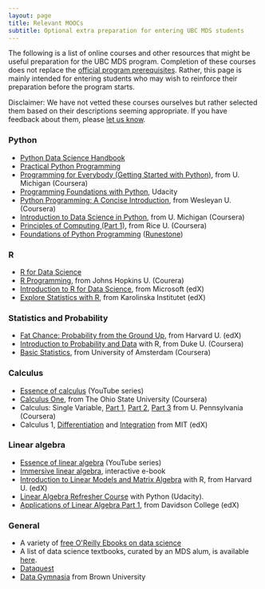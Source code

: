 ```yaml
---
layout: page
title: Relevant MOOCs
subtitle: Optional extra preparation for entering UBC MDS students
---
```


The following is a list of online courses and other resources that might be useful preparation for the UBC MDS program. Completion of these courses
does not replace the [official program prerequisites](http://masterdatascience.science.ubc.ca/admissions). Rather, this page is
mainly intended for entering students who may wish to reinforce their preparation before the program starts.

Disclaimer: We have not vetted these courses ourselves but rather selected them based on their descriptions seeming appropriate. 
If you have feedback about them, please [let us know](http://masterdatascience.science.ubc.ca/contact-us).



### Python
- [Python Data Science Handbook](https://jakevdp.github.io/PythonDataScienceHandbook/)
- [Practical Python Programming](https://github.com/dabeaz-course/practical-python/blob/main/README.md)
- [Programming for Everybody (Getting Started with Python)](https://www.coursera.org/learn/python), from U. Michigan (Coursera)
- [Programming Foundations with Python](https://www.udacity.com/course/programming-foundations-with-python--ud036), Udacity
- [Python Programming: A Concise Introduction](https://www.coursera.org/learn/python-programming-introduction), from Wesleyan U. (Coursera)
- [Introduction to Data Science in Python](https://www.coursera.org/learn/python-data-analysis), from U. Michigan (Coursera)
- [Principles of Computing (Part 1)](https://www.coursera.org/learn/principles-of-computing-1), from Rice U. (Coursera)
- [Foundations of Python Programming](https://runestone.academy/runestone/books/published/fopp/index.html) ([Runestone](https://runestone.academy/))

### R
- [R for Data Science](https://r4ds.had.co.nz/)
- [R Programming](https://www.coursera.org/learn/r-programming), from Johns Hopkins U. (Courera)
- [Introduction to R for Data Science](https://www.edx.org/course/introduction-r-data-science-microsoft-dat204x-2), from Microsoft (edX)
- [Explore Statistics with R](https://www.edx.org/course/explore-statistics-r-kix-kiexplorx-0), from Karolinska Institutet (edX)

### Statistics and Probability
- [Fat Chance: Probability from the Ground Up](https://www.edx.org/course/fat-chance-probability-ground-up-1), from Harvard U. (edX)
- [Introduction to Probability and Data](https://www.coursera.org/learn/probability-intro) with R, from Duke U. (Coursera)
- [Basic Statistics](https://www.coursera.org/learn/basic-statistics), from University of Amsterdam (Coursera)

### Calculus
- [Essence of calculus](https://www.youtube.com/watch?v=WUvTyaaNkzM&list=PLZHQObOWTQDMsr9K-rj53DwVRMYO3t5Yr) (YouTube series)
- [Calculus One](https://www.coursera.org/learn/calculus1), from The Ohio State University (Coursera)
- Calculus: Single Variable, [Part 1](https://www.coursera.org/learn/single-variable-calculus), [Part 2](https://www.coursera.org/learn/differentiation-calculus), [Part 3](https://www.coursera.org/learn/integration-calculus) from U. Pennsylvania (Coursera)
- Calculus 1, [Differentiation](https://www.edx.org/course/calculus-1a-differentiation-mitx-18-01-1x) and [Integration](https://www.edx.org/course/calculus-1b-integration-mitx-18-01-2x) from MIT (edX)

### Linear algebra
- [Essence of linear algebra](https://www.youtube.com/watch?v=kjBOesZCoqc&list=PLZHQObOWTQDPD3MizzM2xVFitgF8hE_ab) (YouTube series)
- [Immersive linear algebra](http://immersivemath.com/ila/index.html), interactive e-book
- [Introduction to Linear Models and Matrix Algebra](https://www.edx.org/course/introduction-linear-models-matrix-harvardx-ph525-2x-0) with R, from Harvard U. (edX)
- [Linear Algebra Refresher Course](https://www.udacity.com/course/linear-algebra-refresher-course--ud953) with Python (Udacity).
- [Applications of Linear Algebra Part 1](https://www.edx.org/course/applications-linear-algebra-part-1-davidsonx-d003x-1), from Davidson College (edX)

### General
- A variety of [free O'Reilly Ebooks on data science](http://www.oreilly.com/data/free/archive.html)
- A list of data science textbooks, curated by an MDS alum, is available [here](https://www.notion.so/virtuallibrary/Textbook-References-e8afb919d3454759a731bda6e06a442d).
- [Dataquest](https://www.dataquest.io/)
- [Data Gymnasia](https://mathigon.org/data-gymnasia) from Brown University
